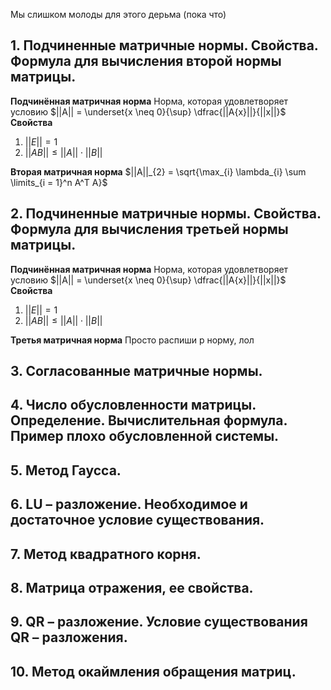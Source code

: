 Мы слишком молоды для этого дерьма (пока что)

## 1.	Подчиненные матричные нормы. Свойства. Формула для вычисления второй нормы матрицы.

**Подчинённая матричная норма**
	Норма, которая удовлетворяет условию $||A|| = \underset{x \neq 0}{\sup} \dfrac{||A{x}||}{||x||}$
**Свойства**
1. $||E|| = 1$
2. $||AB|| \le ||A|| \cdot ||B||$

**Вторая матричная норма**
$||A||_{2} = \sqrt{\max_{i} \lambda_{i} \sum \limits_{i = 1}^n A^T A}$

## 2.	Подчиненные матричные нормы. Свойства. Формула для вычисления третьей нормы матрицы.

**Подчинённая матричная норма**
	Норма, которая удовлетворяет условию $||A|| = \underset{x \neq 0}{\sup} \dfrac{||A{x}||}{||x||}$
**Свойства**
1. $||E|| = 1$
2. $||AB|| \le ||A|| \cdot ||B||$

**Третья матричная норма**
Просто распиши p норму, лол

## 3.	Согласованные матричные нормы.
## 4.	Число обусловленности матрицы. Определение. Вычислительная формула. Пример плохо обусловленной системы.
## 5.	Метод Гаусса.
## 6.	LU – разложение. Необходимое и достаточное условие существования.
## 7.	Метод квадратного корня.
## 8.	Матрица отражения, ее свойства.
## 9.	QR – разложение. Условие существования QR – разложения.
## 10.	Метод окаймления обращения матриц.
